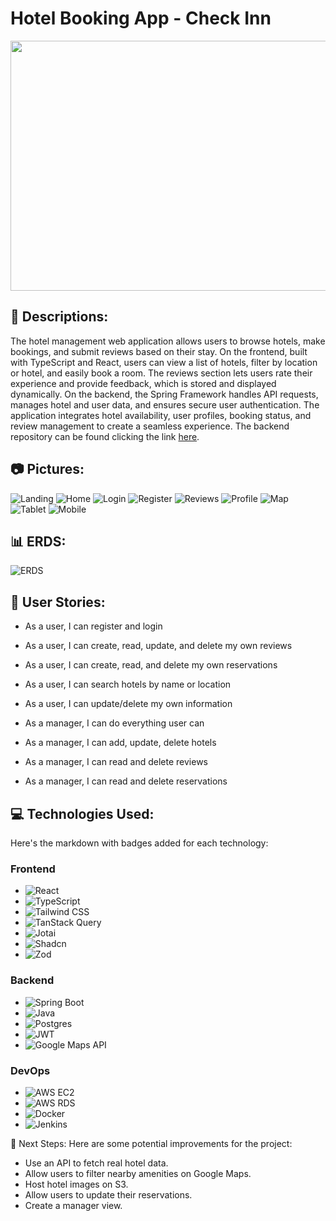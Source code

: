# Hotel Booking App - Check Inn

<div id="header" align="center">

  <img src="https://images.unsplash.com/photo-1520250497591-112f2f40a3f4?q=80&w=2670&auto=format&fit=crop&ixlib=rb-4.0.3&ixid=M3wxMjA3fDB8MHxwaG90by1wYWdlfHx8fGVufDB8fHx8fA%3D%3D" width="800" height="400">

</div>

## :pencil: Descriptions:

The hotel management web application allows users to browse hotels, make bookings, and submit reviews based on their stay. On the frontend, built with TypeScript and React, users can view a list of hotels, filter by location or hotel, and easily book a room. The reviews section lets users rate their experience and provide feedback, which is stored and displayed dynamically. On the backend, the Spring Framework handles API requests, manages hotel and user data, and ensures secure user authentication. The application integrates hotel availability, user profiles, booking status, and review management to create a seamless experience. The backend repository can be found clicking the link [here](https://github.com/Training-241209/hotel-booking-back-end).


## :camera: Pictures:

![Landing](./public/CheckInn1.png)
![Home](./public/CheckInn2.png)
![Login](./public/CheckInn3.png)
![Register](./public/CheckInn4.png)
![Reviews](./public/CheckInn5.png)
![Profile](./public/CheckInn6.png)
![Map](./public/CheckInn9.png)
![Tablet](./public/CheckInn7.png)
![Mobile](./public/CheckInn8.png)


## :bar_chart: ERDS:

![ERDS](https://i.imgur.com/SSOzsCP.png)

## :two_men_holding_hands: User Stories:

- As a user, I can register and login
- As a user, I can create, read, update, and delete my own reviews
- As a user, I can create, read, and delete my own reservations
- As a user, I can search hotels by name or location
- As a user, I can update/delete my own information

- As a manager, I can do everything user can
- As a manager, I can add, update, delete hotels
- As a manager, I can read and delete reviews
- As a manager, I can read and delete reservations

## :computer: Technologies Used:

Here's the markdown with badges added for each technology:

### Frontend
- ![React](https://img.shields.io/badge/React-61DAFB?style=flat&logo=react&logoColor=white)
- ![TypeScript](https://img.shields.io/badge/TypeScript-3178C6?style=flat&logo=typescript&logoColor=white)
- ![Tailwind CSS](https://img.shields.io/badge/Tailwind%20CSS-06B6D4?style=flat&logo=tailwindcss&logoColor=white)
- ![TanStack Query](https://img.shields.io/badge/TanStack%20Query-FF4154?style=flat&logo=tanstack&logoColor=white)
- ![Jotai](https://img.shields.io/badge/Jotai-0078D4?style=flat&logo=react&logoColor=white)
- ![Shadcn](https://img.shields.io/badge/Shadcn-00BFB3?style=flat&logo=shadcn&logoColor=white)
- ![Zod](https://img.shields.io/badge/Zod-2F3C50?style=flat&logo=zod&logoColor=white)

### Backend
- ![Spring Boot](https://img.shields.io/badge/Spring%20Boot-6DB33F?style=flat&logo=springboot&logoColor=white)
- ![Java](https://img.shields.io/badge/Java-007396?style=flat&logo=java&logoColor=white)
- ![Postgres](https://img.shields.io/badge/Postgres-4169E1?style=flat&logo=postgresql&logoColor=white)
- ![JWT](https://img.shields.io/badge/JWT-000000?style=flat&logo=json-web-tokens&logoColor=white)
- ![Google Maps API](https://img.shields.io/badge/Google%20Maps%20API-4285F4?style=flat&logo=googlemaps&logoColor=white)

### DevOps
- ![AWS EC2](https://img.shields.io/badge/AWS%20EC2-FF9900?style=flat&logo=amazonaws&logoColor=white)
- ![AWS RDS](https://img.shields.io/badge/AWS%20RDS-FF9900?style=flat&logo=amazonaws&logoColor=white)
- ![Docker](https://img.shields.io/badge/Docker-2496ED?style=flat&logo=docker&logoColor=white)
- ![Jenkins](https://img.shields.io/badge/Jenkins-D24939?style=flat&logo=jenkins&logoColor=white)


:satellite: Next Steps:
Here are some potential improvements for the project:

- Use an API to fetch real hotel data.
- Allow users to filter nearby amenities on Google Maps.
- Host hotel images on S3.
- Allow users to update their reservations.
- Create a manager view.